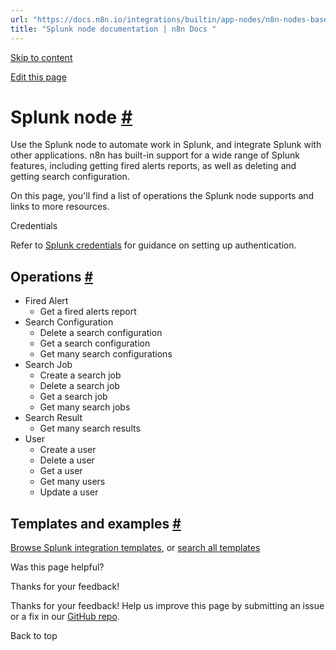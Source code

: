 ```yaml
---
url: "https://docs.n8n.io/integrations/builtin/app-nodes/n8n-nodes-base.splunk/"
title: "Splunk node documentation | n8n Docs "
---
```


[Skip to content](https://docs.n8n.io/integrations/builtin/app-nodes/n8n-nodes-base.splunk/#splunk-node)

[Edit this page](https://github.com/n8n-io/n8n-docs/edit/main/docs/integrations/builtin/app-nodes/n8n-nodes-base.splunk.md "Edit this page")

# Splunk node [\#](https://docs.n8n.io/integrations/builtin/app-nodes/n8n-nodes-base.splunk/\#splunk-node "Permanent link")

Use the Splunk node to automate work in Splunk, and integrate Splunk with other applications. n8n has built-in support for a wide range of Splunk features, including getting fired alerts reports, as well as deleting and getting search configuration.

On this page, you'll find a list of operations the Splunk node supports and links to more resources.

Credentials

Refer to [Splunk credentials](https://docs.n8n.io/integrations/builtin/credentials/splunk/) for guidance on setting up authentication.

## Operations [\#](https://docs.n8n.io/integrations/builtin/app-nodes/n8n-nodes-base.splunk/\#operations "Permanent link")

- Fired Alert
  - Get a fired alerts report
- Search Configuration
  - Delete a search configuration
  - Get a search configuration
  - Get many search configurations
- Search Job
  - Create a search job
  - Delete a search job
  - Get a search job
  - Get many search jobs
- Search Result
  - Get many search results
- User
  - Create a user
  - Delete a user
  - Get a user
  - Get many users
  - Update a user

## Templates and examples [\#](https://docs.n8n.io/integrations/builtin/app-nodes/n8n-nodes-base.splunk/\#templates-and-examples "Permanent link")

[Browse Splunk integration templates](https://n8n.io/integrations/splunk/), or [search all templates](https://n8n.io/workflows/)

Was this page helpful?






Thanks for your feedback!






Thanks for your feedback! Help us improve this page by submitting an issue or a fix in our [GitHub repo](https://github.com/n8n-io/n8n-docs).


Back to top